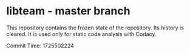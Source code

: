 # libteam - master branch

This repository contains the frozen state of the repository.
Its history is cleared. It is used only for static code
analysis with Codacy.

Commit Time: 1725502224
